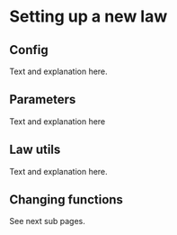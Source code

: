 # Setting up a new law

## Config&#x20;

Text and explanation here.&#x20;

## Parameters

Text and explanation here

## Law utils

Text and explanation here.&#x20;

## Changing functions

See next sub pages.&#x20;

